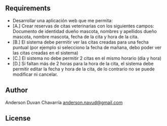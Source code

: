
## Requirements


 - Desarrollar una aplicación web que me permita:
  - [A.] Crear reservas de citas veterinarias con los siguientes campos: Documento de   identidad      dueño mascota, nombres y apellidos dueño mascota, nombre mascota, fecha de la cita y hora de la cita.
  - [B.] El sistema debe permitir ver las citas creadas para una fecha puntual (por ejemplo si selecciono la fecha de mañana, debo poder ver las citas creadas en el sistema)
  - [C.] El sistema no debe permitir 2 citas en el mismo horario (día y hora)
  - [D.] Si faltan más de 2 horas para la hora de la cita, el sistema debe permitir editar la fecha y hora de la cita, de lo contrario no se puede modificar ni cancelar.


## Author
 Anderson Duvan Chavarría
 anderson.navud@gmail.com

## License
